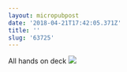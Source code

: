 ```yaml
---
layout: micropubpost
date: '2018-04-21T17:42:05.371Z'
title: ''
slug: '63725'
---
```

All hands on deck ![](http://mathiasaggerbo.dk/assets/IMG_2559.jpeg)
